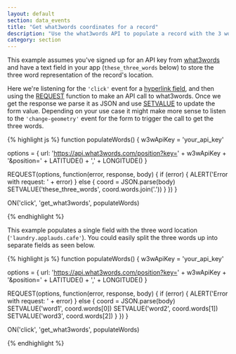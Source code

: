 ```yaml
---
layout: default
section: data_events
title: "Get what3words coordinates for a record"
description: "Use the what3words API to populate a record with the 3 word representation of its location."
category: section
---
```


This example assumes you've signed up for an API key from [what3words](http://developer.what3words.com/api/) and have a text field in your app (`these_three_words` below) to store the three word representation of the record's location.

Here we're listening for the `'click'` event for a [hyperlink field](http://www.fulcrumapp.com/help/hyperlink-fields/), and then using the [REQUEST](/data-events/reference/request) function to make an API call to what3words. Once we get the response we parse it as JSON and use [SETVALUE](/data-events/reference/setvalue) to update the form value. Depending on your use case it might make more sense to listen to the `'change-geometry'` event for the form to trigger the call to get the three words.

{% highlight  js %}
function populateWords() {
  w3wApiKey = 'your_api_key'

  options = {
    url: 'https://api.what3words.com/position?key=' + w3wApiKey + '&position=' + LATITUDE() + ',' + LONGITUDE()
  }

  REQUEST(options, function(error, response, body) {
    if (error) {
      ALERT('Error with request: ' + error)
    } else {
      coord = JSON.parse(body)
      SETVALUE('these_three_words', coord.words.join('.'))
    }
  })
}

ON('click', 'get_what3words', populateWords)

{% endhighlight %}

This example populates a single field with the three word location (`'laundry.applauds.cafe'`). You could easily split the three words up into separate fields as seen below.

{% highlight  js %}
function populateWords() {
  w3wApiKey = 'your_api_key'

  options = {
    url: 'https://api.what3words.com/position?key=' + w3wApiKey + '&position=' + LATITUDE() + ',' + LONGITUDE()
  }

  REQUEST(options, function(error, response, body) {
    if (error) {
      ALERT('Error with request: ' + error)
    } else {
      coord = JSON.parse(body)
      SETVALUE('word1', coord.words[0])
      SETVALUE('word2', coord.words[1])
      SETVALUE('word3', coord.words[2])
    }
  })
}

ON('click', 'get_what3words', populateWords)

{% endhighlight %}
